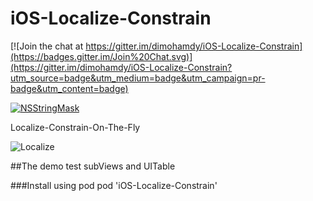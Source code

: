 # iOS-Localize-Constrain


[![Join the chat at https://gitter.im/dimohamdy/iOS-Localize-Constrain](https://badges.gitter.im/Join%20Chat.svg)](https://gitter.im/dimohamdy/iOS-Localize-Constrain?utm_source=badge&utm_medium=badge&utm_campaign=pr-badge&utm_content=badge)

[![NSStringMask](http://img.shields.io/cocoapods/v/iOS-Localize-Constrain.svg?style=flat)](https://cocoadocs.org/docsets/NSStringMask) 

Localize-Constrain-On-The-Fly

![Localize](https://raw.githubusercontent.com/dimohamdy/iOS-Localize-Constrain/master/image.gif)


##The demo test subViews and UITable


###Install using pod
pod 'iOS-Localize-Constrain'

